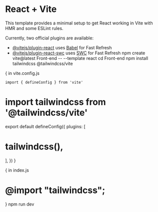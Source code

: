 # React + Vite

This template provides a minimal setup to get React working in Vite with HMR and some ESLint rules.

Currently, two official plugins are available:

- [@vitejs/plugin-react](https://github.com/vitejs/vite-plugin-react/blob/main/packages/plugin-react/README.md) uses [Babel](https://babeljs.io/) for Fast Refresh
- [@vitejs/plugin-react-swc](https://github.com/vitejs/vite-plugin-react-swc) uses [SWC](https://swc.rs/) for Fast Refresh
npm create vite@latest Front-end -- --template react
 cd Front-end
 npm install tailwindcss @tailwindcss/vite
 
 {
    in vite.config.js 

    import { defineConfig } from 'vite'
# import tailwindcss from '@tailwindcss/vite'
export default defineConfig({
  plugins: [
# tailwindcss(),
  ],
})
 }

 {
    in index.js

# @import "tailwindcss";
 }
 npm run dev 